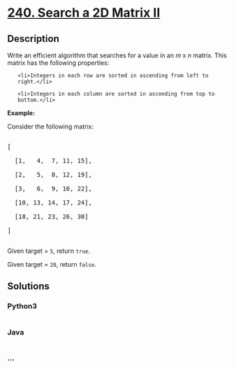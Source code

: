 # [240. Search a 2D Matrix II](https://leetcode.com/problems/search-a-2d-matrix-ii)

## Description
<p>Write an efficient algorithm that searches for a value in an <i>m</i> x <i>n</i> matrix. This matrix has the following properties:</p>



<ul>

	<li>Integers in each row are sorted in ascending from left to right.</li>

	<li>Integers in each column are sorted in ascending from top to bottom.</li>

</ul>



<p><strong>Example:</strong></p>



<p>Consider the following matrix:</p>



<pre>

[

  [1,   4,  7, 11, 15],

  [2,   5,  8, 12, 19],

  [3,   6,  9, 16, 22],

  [10, 13, 14, 17, 24],

  [18, 21, 23, 26, 30]

]

</pre>



<p>Given&nbsp;target&nbsp;=&nbsp;<code>5</code>, return&nbsp;<code>true</code>.</p>



<p>Given&nbsp;target&nbsp;=&nbsp;<code>20</code>, return&nbsp;<code>false</code>.</p>




## Solutions


<!-- tabs:start -->

### **Python3**

```python

```

### **Java**

```java

```

### **...**
```

```

<!-- tabs:end -->